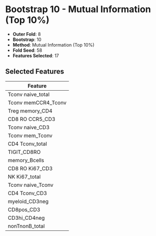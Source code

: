 # Bootstrap 10 - Mutual Information (Top 10%)

- **Outer Fold**: 8
- **Bootstrap**: 10
- **Method**: Mutual Information (Top 10%)
- **Fold Seed**: 58
- **Features Selected**: 17

## Selected Features

| Feature |
|---------|
| Tconv naive_total |
| Tconv memCCR4_Tconv |
| Treg memory_CD4 |
| CD8 RO CCR5_CD3 |
| Tconv naive_CD3 |
| Tconv mem_Tconv |
| CD4 Tconv_total |
| TIGIT_CD8RO |
| memory_Bcells |
| CD8  RO Ki67_CD3 |
| NK Ki67_total |
| Tconv naive_Tconv |
| CD4 Tconv_CD3 |
| myeloid_CD3neg |
| CD8pos_CD3 |
| CD3hi_CD4neg |
| nonTnonB_total |
